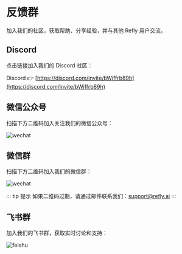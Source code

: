 # 反馈群

加入我们的社区，获取帮助、分享经验，并与其他 Refly 用户交流。

## Discord

点击链接加入我们的 Discord 社区：

Discord 👉 [https://discord.com/invite/bWjffrb89h](https://discord.com/invite/bWjffrb89h)

## 微信公众号

扫描下方二维码加入关注我们的微信公众号：

![wechat](/zh/images/wechat-group-qrcode.png)

## 微信群

扫描下方二维码加入我们的微信群：

![wechat](/zh/images/wechat-qrcode.png)

::: tip 提示
如果二维码过期，请通过邮件联系我们：support@refly.ai
:::

## 飞书群

加入我们的飞书群，获取实时讨论和支持：

![feishu](/zh/images/lark-qrcode.png)
